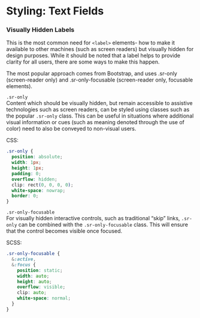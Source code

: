 # Styling: Text Fields

### Visually Hidden Labels

This is the most common need for `<label>` elements- how to make it available to other machines \(such as screen readers\) but visually hidden for design purposes. While it should be noted that a label helps to provide clarity for all users, there are some ways to make this happen. 

The most popular approach comes from Bootstrap, and uses .sr-only \(screen-reader only\) and .sr-only-focusable \(screen-reader only, focusable elements\). 

`.sr-only`  
Content which should be visually hidden, but remain accessible to assistive technologies such as screen readers, can be styled using classes such as the popular `.sr-only` class. This can be useful in situations where additional visual information or cues \(such as meaning denoted through the use of color\) need to also be conveyed to non-visual users.

CSS: 

```css
.sr-only {
  position: absolute;
  width: 1px;
  height: 1px;
  padding: 0;
  overflow: hidden;
  clip: rect(0, 0, 0, 0);
  white-space: nowrap;
  border: 0;
}
```

`.sr-only-focusable`  
For visually hidden interactive controls, such as traditional “skip” links, `.sr-only` can be combined with the `.sr-only-focusable` class. This will ensure that the control becomes visible once focused.

SCSS:

```css
.sr-only-focusable {
  &:active,
  &:focus {
    position: static;
    width: auto;
    height: auto;
    overflow: visible;
    clip: auto;
    white-space: normal;
  }
}
```

